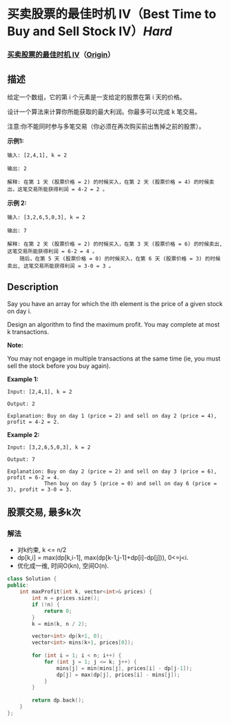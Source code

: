 # 买卖股票的最佳时机 IV（Best Time to Buy and Sell Stock IV）*Hard*
### [买卖股票的最佳时机 IV](https://leetcode-cn.com/problems/best-time-to-buy-and-sell-stock-iv)（[Origin](https://leetcode.com/problems/best-time-to-buy-and-sell-stock-iv)）
## 描述
给定一个数组，它的第 i 个元素是一支给定的股票在第 i 天的价格。

设计一个算法来计算你所能获取的最大利润。你最多可以完成 k 笔交易。

注意:你不能同时参与多笔交易（你必须在再次购买前出售掉之前的股票）。

**示例1:**
```
输入: [2,4,1], k = 2

输出: 2

解释: 在第 1 天 (股票价格 = 2) 的时候买入，在第 2 天 (股票价格 = 4) 的时候卖出，这笔交易所能获得利润 = 4-2 = 2 。
```


**示例 2:**
```
输入: [3,2,6,5,0,3], k = 2

输出: 7

解释: 在第 2 天 (股票价格 = 2) 的时候买入，在第 3 天 (股票价格 = 6) 的时候卖出, 这笔交易所能获得利润 = 6-2 = 4 。
    随后，在第 5 天 (股票价格 = 0) 的时候买入，在第 6 天 (股票价格 = 3) 的时候卖出, 这笔交易所能获得利润 = 3-0 = 3 。
```

## Description
Say you have an array for which the ith element is the price of a given stock on day i.

Design an algorithm to find the maximum profit. You may complete at most k transactions.

**Note:**

You may not engage in multiple transactions at the same time (ie, you must sell the stock before you buy again).

**Example 1:**
```
Input: [2,4,1], k = 2

Output: 2

Explanation: Buy on day 1 (price = 2) and sell on day 2 (price = 4), profit = 4-2 = 2.
```


**Example 2:**
```
Input: [3,2,6,5,0,3], k = 2

Output: 7

Explanation: Buy on day 2 (price = 2) and sell on day 3 (price = 6), profit = 6-2 = 4.
            Then buy on day 5 (price = 0) and sell on day 6 (price = 3), profit = 3-0 = 3.

```


## 股票交易, 最多k次
### 解法
- 对k约束, k <= n/2
- dp[k,i] = max(dp[k,i-1], max(dp[k-1,j-1]+dp[i]-dp[j])), 0<=j<i.
- 优化成一维, 时间O(kn), 空间O(n).
```c++
class Solution {
public:
    int maxProfit(int k, vector<int>& prices) {
        int n = prices.size();
        if (!n) {
            return 0;
        }
        k = min(k, n / 2);

        vector<int> dp(k+1, 0);
        vector<int> mins(k+1, prices[0]);
        
        for (int i = 1; i < n; i++) {
            for (int j = 1; j <= k; j++) {
                mins[j] = min(mins[j], prices[i] - dp[j-1]);
                dp[j] = max(dp[j], prices[i] - mins[j]);
            }
        }
        
        return dp.back();
    }
};
```